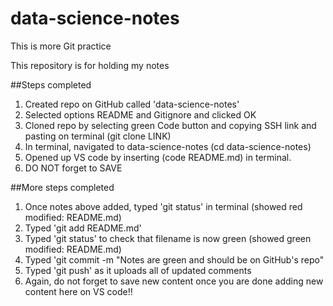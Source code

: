 # data-science-notes
This is more Git practice

This repository is for holding my notes

##Steps completed
1. Created repo on GitHub called 'data-science-notes'
2. Selected options README and Gitignore and clicked OK
3. Cloned repo by selecting green Code button and copying SSH link and pasting on terminal (git clone LINK)
4. In terminal, navigated to data-science-notes (cd data-science-notes)
5. Opened up VS code by inserting (code README.md) in terminal.
6. DO NOT forget to SAVE


##More steps completed
1. Once notes above added, typed 'git status' in terminal (showed red modified: README.md)
2. Typed 'git add README.md'
3. Typed 'git status' to check that filename is now green (showed green modified: README.md)
4. Typed 'git commit -m "Notes are green and should be on GitHub's repo"
5. Typed 'git push' as it uploads all of updated comments
6. Again, do not forget to save new content once you are done adding new content here on VS code!!